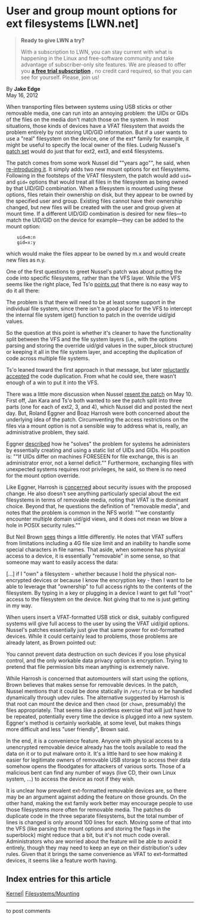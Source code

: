 # User and group mount options for ext filesystems [LWN.net]

> **Ready to give LWN a try?**
> 
> With a subscription to LWN, you can stay current with what is happening in the Linux and free-software community and take advantage of subscriber-only site features. We are pleased to offer you **[a free trial subscription](https://lwn.net/Promo/nst-trial/claim)** , no credit card required, so that you can see for yourself. Please, join us! 

By **Jake Edge**  
May 16, 2012 

When transporting files between systems using USB sticks or other removable media, one can run into an annoying problem: the UIDs or GIDs of the files on the media don't match those on the system. In most situations, those kinds of devices have a VFAT filesystem that avoids the problem entirely by not storing UID/GID information. But if a user wants to use a "real" filesystem on the device, one of the ext* family for example, it might be useful to specify the local owner of the files. Ludwig Nussel's [patch set](/Articles/496891/) would do just that for ext2, ext3, and ext4 filesystems. 

The patch comes from some work Nussel did ""years ago"", he said, when [re-introducing it](/Articles/497141/). It simply adds two new mount options for ext filesystems. Following in the footsteps of the VFAT filesystem, the patch would add `uid=` and `gid=` options that would treat all files in the filesystem as being owned by that UID/GID combination. When a filesystem is mounted using these options, files retain their ownership on disk, but they appear to be owned by the specified user and group. Existing files cannot have their ownership changed, but new files will be created with the user and group given at mount time. If a different UID/GID combination is desired for new files—to match the UID/GID on the device for example—they can be added to the mount option: 
    
    
        uid=m:n
        gid=x:y
    

which would make the files appear to be owned by m.x and would create new files as n.y. 

One of the first questions to greet Nussel's patch was about putting the code into specific filesystems, rather than the VFS layer. While the VFS seems like the right place, Ted Ts'o [points out](/Articles/497209/) that there is no easy way to do it all there: 

The problem is that there will need to be at least some support in the individual file system, since there isn't a good place for the VFS to intercept the internal file system iget() function to patch in the override uid/gid values. 

So the question at this point is whether it's cleaner to have the functionality split between the VFS and the file system layers (i.e., with the options parsing and storing the override uid/gid values in the super_block structure) or keeping it all in the file system layer, and accepting the duplication of code across multiple file systems. 

Ts'o leaned toward the first approach in that message, but later [reluctantly accepted](/Articles/497222/) the code duplication. From what he could see, there wasn't enough of a win to put it into the VFS. 

There was a little more discussion when Nussel [resent the patch](/Articles/497214/) on May 10. First off, Jan Kara and Ts'o both wanted to see the patch split into three parts (one for each of ext2, 3, and 4), which Nussel did and posted the next day. But, Roland Eggner and Boaz Harrosh were both concerned about the underlying idea of the patch. Circumventing the access restrictions on the files via a mount option is not a sensible way to address what is, really, an administrative problem, they said. 

Eggner [described](/Articles/497215/) how he "solves" the problem for systems he administers by essentially creating and using a static list of UIDs and GIDs. His position is: ""If UIDs differ on machines FORESEEN for file exchange, this is an administrator error, not a kernel deficit."" Furthermore, exchanging files with unexpected systems requires root privileges, he said, so there is no need for the mount option override. 

Like Eggner, Harrosh is [concerned](/Articles/497216/) about security issues with the proposed change. He also doesn't see anything particularly special about the ext filesystems in terms of removable media, noting that VFAT is the dominant choice. Beyond that, he questions the definition of "removable media", and notes that the problem is common in the NFS world: ""we constantly encounter multiple domain uid/gid views, and it does not mean we blow a hole in POSIX security rules."" 

But Neil Brown [sees](/Articles/497217/) things a little differently. He notes that VFAT suffers from limitations including a 4G file size limit and an inability to handle some special characters in file names. That aside, when someone has physical access to a device, it is essentially "removable" in some sense, so that someone may want to easily access the data: 

[...] if I "own" a filesystem - whether because I hold the physical non-encrypted devices or because I know the encryption key - then I want to be able to leverage that "ownership" to full access rights to the contents of the filesystem. By typing in a key or plugging in a device I want to get full "root" access to the filesystem on the device. Not giving that to me is just getting in my way. 

When users insert a VFAT-formatted USB stick or disk, suitably configured systems will give full access to the user by using the VFAT uid/gid options. Nussel's patches essentially just give that same power for ext-formatted devices. While it could certainly lead to problems, those problems are already latent, as Brown pointed out: 

You cannot prevent data destruction on such devices if you lose physical control, and the only workable data privacy option is encryption. Trying to pretend that file permission bits mean anything is extremely naive. 

While Harrosh is concerned that automounters will start using the options, Brown believes that makes sense for removable devices. In the patch, Nussel mentions that it could be done statically in `/etc/fstab` or be handled dynamically through udev rules. The alternative suggested by Harrosh is that root can mount the device and then `chmod` (or `chown`, presumably) the files appropriately. That seems like a pointless exercise that will just have to be repeated, potentially every time the device is plugged into a new system. Eggner's method is certainly workable, at some level, but makes things more difficult and less "user friendly", Brown said. 

In the end, it is a convenience feature. Anyone with physical access to a unencrypted removable device already has the tools available to read the data on it or to put malware onto it. It's a little hard to see how making it easier for legitimate owners of removable USB storage to access their data somehow opens the floodgates for attackers of various sorts. Those of a malicious bent can find any number of ways (live CD, their own Linux system, ...) to access the device as root if they wish. 

It is unclear how prevalent ext-formatted removable devices are, so there may be an argument against adding the feature on those grounds. On the other hand, making the ext family work better may encourage people to use those filesystems more often for removable media. The patches do duplicate code in the three separate filesystems, but the total number of lines is changed is only around 100 lines for each. Moving some of that into the VFS (like parsing the mount options and storing the flags in the superblock) might reduce that a bit, but it's not much code overall. Administrators who are worried about the feature will be able to avoid it entirely, though they may need to keep an eye on their distribution's udev rules. Given that it brings the same convenience as VFAT to ext-formatted devices, it seems like a feature worth having. 

  
Index entries for this article  
---  
[Kernel](/Kernel/Index)| [Filesystems/Mounting](/Kernel/Index#Filesystems-Mounting)  
  


* * *

to post comments 
